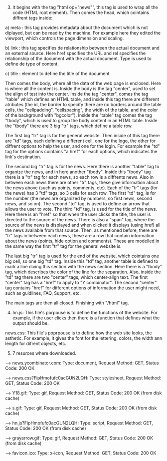 3) It begins with the tag "html op="news"", this tag is used to wrap all the code (HTML root element).
Then comes the head, which cointains diffrent tags inside:

 a) meta : this tag provides metadata about the document which is not diplayed, but can be read by the machine. For example here they edited the viewport, which controls the page dimension and scaling.
 
 b) link : this tag specifies de relationship between the actual document and an external source. Here href specifies the URL and rel specifies the relationship of the document with the actual document. Type is used to define de type of content. 
 
 c) title : element to define the title of the document

Then comes the body, where all the data of the web page is enclosed. Here is where all the content is.
Inside the body is the tag "center", used to set the align of test into the center.
Inside the tag "center", comes the tag "table" which defines an HTML table, and inside this tag there are different atributes (the id, the border to specify there are no borders around the table cells, the "cellpadding", "cellspacing", the width of the table, and the color of the background with "bgcolor").
Inside the "table" tag comes the tag "tbody", which is used to group the body content in an HTML table.
Inside the "tbody" there are 3 big "tr" tags, which define a table row.

The first big "tr" tag is for the general website. Then inside of this tag there are "td" tags, each defining a different cell, one for the logo, the other for diffrent options to help the user, and one for the login.
For example the "td" tag for the options cointains "a href" for each options, which indicates the link's destination. 

The second big "tr" tag is for the news. Here there is another "table" tag to organize the news, and in here another "tbody".
Inside this "tbody" tag there is a "tr" tag for each news, so each row is a diffrents news. Also in between each news there are other "tr" tags, these give information about the news above (such as points, comments, etc).
Each of the "tr" tags (for the news) has 3 "td" tags, so 3 cells for each row.
The first "td" tag, is for the number (the news are organized by numbers, so first news, second news, and so on).
The second "td" tag, is used to define an arrow that allows the user to vote.
The third "td" tag, is used for the title of the news. Here there is an "href" so that when the user clicks the title, the user is directed to the source of the news. There is also a "span" tag, where the source of the news is displayed and when clicked it displays (using href) all the news available from that source.
Then, as mentioned before, there are "tr" tags in between each news, these are a row that contain information about the news (points, hide option and comments). These are modelled in the same way the first "tr" tag for the general website is.

The last big "tr" tag is used for the end of the website, which cointains one big cell, so one big "td" tag.
Inside this "td" tag, another table is defined to mark a line diving this section with the news section. Here there is a "tbody" tag, which describes the color of the line for the separation.
Also, inside the "td" tag there are two "center" tags, which center-align text.
The first "center" tag has a "href" to apply to "Y combinator".
The second "center" tag contains "href" for different options of information the user might need, such as guidlines, FAQ, Support, etc.

The main tags are then all closed. Finishing with "/html" tag.

4) hn.js: This file's porpouse is to define the functions of the website. For example, if the user clicks then there is a function that defines what the output should be.

news.css: This file's poprpouse is to define how the web site looks, the asthetic. For example, it gives the font for the lettering, colors, the width ann length for difrent objects, etc.

5) 7 resurces where downloaded.

--> news.ycombinator.com: Type: document, Request Method: GET, Status Code: 200 OK
	
--> news.css?FipHmofufc0acGUN2LQH: Type: stylesheet, Request Method: GET, Status Code: 200 OK
	
--> Y18.gif: Type: gif, Request Method: GET, Status Code: 200 OK (from disk cache)
	
--> s.gif: Type: gif, Request Method: GET, Status Code: 200 OK (from disk cache)
	
--> hn.js?FipHmofufc0acGUN2LQH: Type: script, Request Method: GET, Status Code: 200 OK (from disk cache)
	
--> grayarrow.gif: Type: gif, Request Method: GET, Status Code: 200 OK (from disk cache)
	
--> favicon.ico: Type: x-icon, Request Method: GET, Status Code: 200 OK 



